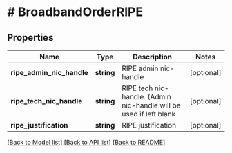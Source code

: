 # # BroadbandOrderRIPE

## Properties

Name | Type | Description | Notes
------------ | ------------- | ------------- | -------------
**ripe_admin_nic_handle** | **string** | RIPE admin nic-handle | [optional]
**ripe_tech_nic_handle** | **string** | RIPE tech nic-handle. (Admin nic-handle will be used if left blank | [optional]
**ripe_justification** | **string** | RIPE justification | [optional]

[[Back to Model list]](../../README.md#models) [[Back to API list]](../../README.md#endpoints) [[Back to README]](../../README.md)
